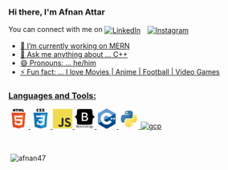 ### Hi there, I'm Afnan Attar

<p align="left">
You can connect with me on 
 <a href="https://www.linkedin.com/in/afnan-attar-6b79bb194/" target="blank"><img align="center" width="26px" src="https://github.com/TheDudeThatCode/TheDudeThatCode/blob/master/Assets/Linkedin.svg" alt="LinkedIn"/></a>&emsp;<a href="https://www.instagram.com/weebnan/" target="blank"><img align="center" width="26px" src="https://github.com/TheDudeThatCode/TheDudeThatCode/blob/master/Assets/Instagram.svg" alt="Instagram"/>
</p>

- 🔭 I’m currently working on MERN 
- 💬 Ask me anything about ... C++ 
- 😄 Pronouns: ... he/him
- ⚡ Fun fact: ... I love Movies | Anime | Football | Video Games

<h3 align="left">Languages and Tools:</h3>
<p align="left">
<a href="https://www.w3.org/html/" target="_blank"> <img src="https://raw.githubusercontent.com/devicons/devicon/master/icons/html5/html5-original-wordmark.svg" alt="html5" width="40" height="40"/> </a>
<a href="https://www.w3schools.com/css/" target="_blank"> <img src="https://raw.githubusercontent.com/devicons/devicon/master/icons/css3/css3-original-wordmark.svg" alt="css3" width="40" height="40"/> </a> 
<a href="https://developer.mozilla.org/en-US/docs/Web/JavaScript" target="_blank"> <img src="https://raw.githubusercontent.com/devicons/devicon/master/icons/javascript/javascript-original.svg" alt="javascript" width="40" height="40"/> </a> 
 <a href="https://getbootstrap.com" target="_blank"> <img src="https://raw.githubusercontent.com/devicons/devicon/master/icons/bootstrap/bootstrap-plain-wordmark.svg" alt="bootstrap" width="40" height="40"/> </a> 
<a href="https://www.w3schools.com/cpp/" target="_blank"> <img src="https://raw.githubusercontent.com/devicons/devicon/master/icons/cplusplus/cplusplus-original.svg" alt="cplusplus" width="40" height="40"/> </a>
<a href="https://www.python.org" target="_blank"> <img src="https://raw.githubusercontent.com/devicons/devicon/master/icons/python/python-original.svg" alt="python" width="40" height="40"/> </a>
<a href="https://cloud.google.com" target="_blank"> <img src="https://www.vectorlogo.zone/logos/google_cloud/google_cloud-icon.svg" alt="gcp" width="40" height="40"/> </a>

 </p>

</br>
<p>&nbsp;<img align="center" src="https://github-readme-stats.vercel.app/api?username=afnan47&show_icons=true&locale=en" alt="afnan47" /></p>
